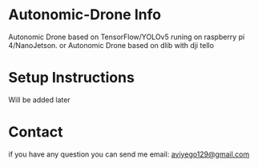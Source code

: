 # Autonomic-Drone Info
Autonomic Drone based on TensorFlow/YOLOv5 runing on raspberry pi 4/NanoJetson.
or Autonomic Drone based on dlib with dji tello
# Setup Instructions
Will be added later
# Contact 
if you have any question you can send me email: aviyego129@gmail.com

